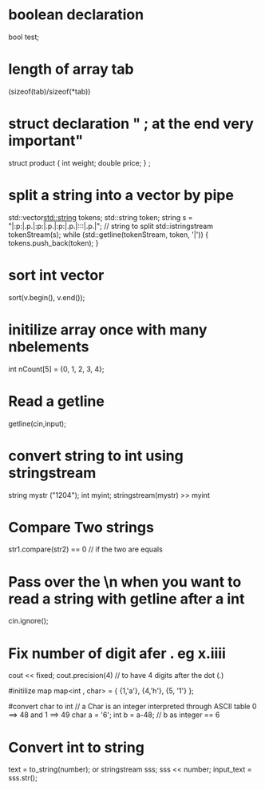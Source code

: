 # boolean declaration
bool test;

# length of array tab
(sizeof(tab)/sizeof(*tab))

# struct declaration " ; at the end very important"
struct product {
  int weight;
  double price;
} ;

 # split a string into a vector  by pipe
 std::vector<std::string> tokens;
 std::string token;
 string s = "|:p:|.p.|:p:|.p.|:p:|.p.|:::|.p.|"; // string to split
 std::istringstream tokenStream(s);
 while (std::getline(tokenStream, token, '|'))
 {
    tokens.push_back(token);
 }

 # sort int vector
 sort(v.begin(), v.end());

 # initilize array once with many nbelements
 int nCount[5] = {0, 1, 2, 3, 4};

 # Read a getline
 getline(cin,input);

 # convert string to int using stringstream
  string mystr ("1204");
  int myint;
  stringstream(mystr) >> myint

# Compare Two strings
  str1.compare(str2) == 0 // if the two are equals

# Pass over the \n when you want to read a string with getline after a int
 cin.ignore();

# Fix number of digit afer . eg x.iiii
  cout << fixed;
  cout.precision(4) // to have 4 digits after the dot (.)

#initilize map
  map<int , char> = { {1,'a'}, {4,'h'}, {5, '1'} };

#convert char to int
// a Char is an integer  interpreted through ASCII table 0 ==> 48 and 1 ==> 49
  char a = '6';
  int b = a-48; // b as integer == 6

# Convert int to string
  text = to_string(number);
  or
  stringstream sss;
  sss << number;
  input_text = sss.str();

#  
